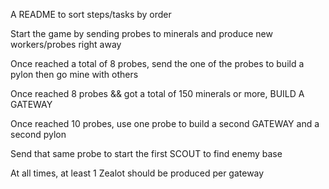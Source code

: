 A README to sort steps/tasks by order 

Start the game by sending probes to minerals and produce new workers/probes right away

Once reached a total of 8 probes, send the one of the probes to build a pylon then go mine with others

Once reached 8 probes && got a total of 150 minerals or more, BUILD A GATEWAY

Once reached 10 probes, use one probe to build a second GATEWAY and a second pylon

Send that same probe to start the first SCOUT to find enemy base

At all times, at least 1 Zealot should be produced per gateway
